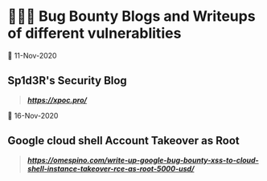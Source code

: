 # 👨🏻‍💻 Bug Bounty Blogs and Writeups of different vulnerablities
📅 11-Nov-2020
## Sp1d3R's Security Blog
> ***https://xpoc.pro/***

📅 16-Nov-2020
## Google cloud shell Account Takeover as Root
> ***https://omespino.com/write-up-google-bug-bounty-xss-to-cloud-shell-instance-takeover-rce-as-root-5000-usd/***
